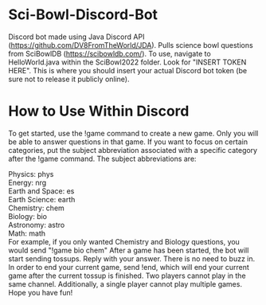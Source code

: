 # Sci-Bowl-Discord-Bot
Discord bot made using Java Discord API (https://github.com/DV8FromTheWorld/JDA). Pulls science bowl questions from SciBowlDB (https://scibowldb.com/). 
To use, navigate to HelloWorld.java within the SciBowl2022 folder. Look for "INSERT TOKEN HERE". This is where you should insert your actual Discord bot token (be sure not to release it publicly online). 
# How to Use Within Discord
To get started, use the !game command to create a new game. Only you will be able to answer questions in that game.
If you want to focus on certain categories, put the subject abbreviation associated with a specific category after the !game command.
The subject abbreviations are:  

Physics: phys  
Energy: nrg  
Earth and Space: es  
Earth Science: earth  
Chemistry: chem  
Biology: bio  
Astronomy: astro  
Math: math  
For example, if you only wanted Chemistry and Biology questions, you would send "!game bio chem"
After a game has been started, the bot will start sending tossups. Reply with your answer. There is no need to buzz in.
In order to end your current game, send !end, which will end your current game after the current tossup is finished.
Two players cannot play in the same channel. Additionally, a single player cannot play multiple games.
Hope you have fun!
